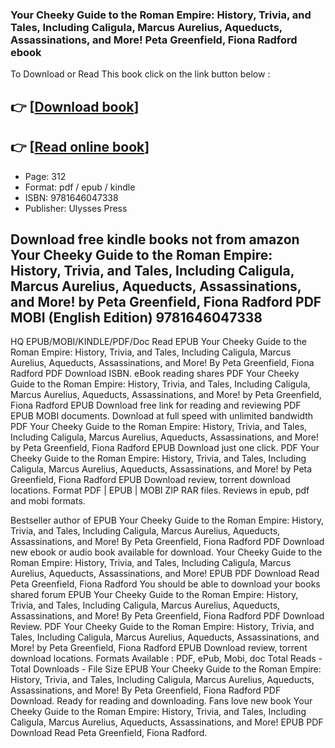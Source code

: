 ### Your Cheeky Guide to the Roman Empire: History, Trivia, and Tales, Including Caligula, Marcus Aurelius, Aqueducts, Assassinations, and More! Peta Greenfield, Fiona Radford ebook

To Download or Read This book click on the link button below :

## 👉  [**[Download book](http://get-pdfs.com/download.php?group=book&from=github.com&id=721556&lnk=1081 "Download book")**]

## 👉  [**[Read online book](http://get-pdfs.com/download.php?group=book&from=github.com&id=721556&lnk=1081 "Read online book")**]


* Page: 312
* Format: pdf / epub / kindle
* ISBN: 9781646047338
* Publisher: Ulysses Press



## Download free kindle books not from amazon Your Cheeky Guide to the Roman Empire: History, Trivia, and Tales, Including Caligula, Marcus Aurelius, Aqueducts, Assassinations, and More! by Peta Greenfield, Fiona Radford PDF MOBI (English Edition) 9781646047338


HQ EPUB/MOBI/KINDLE/PDF/Doc Read EPUB Your Cheeky Guide to the Roman Empire: History, Trivia, and Tales, Including Caligula, Marcus Aurelius, Aqueducts, Assassinations, and More! By Peta Greenfield, Fiona Radford PDF Download ISBN. eBook reading shares PDF Your Cheeky Guide to the Roman Empire: History, Trivia, and Tales, Including Caligula, Marcus Aurelius, Aqueducts, Assassinations, and More! by Peta Greenfield, Fiona Radford EPUB Download free link for reading and reviewing PDF EPUB MOBI documents. Download at full speed with unlimited bandwidth PDF Your Cheeky Guide to the Roman Empire: History, Trivia, and Tales, Including Caligula, Marcus Aurelius, Aqueducts, Assassinations, and More! by Peta Greenfield, Fiona Radford EPUB Download just one click. PDF Your Cheeky Guide to the Roman Empire: History, Trivia, and Tales, Including Caligula, Marcus Aurelius, Aqueducts, Assassinations, and More! by Peta Greenfield, Fiona Radford EPUB Download review, torrent download locations. Format PDF | EPUB | MOBI ZIP RAR files. Reviews in epub, pdf and mobi formats.

Bestseller author of EPUB Your Cheeky Guide to the Roman Empire: History, Trivia, and Tales, Including Caligula, Marcus Aurelius, Aqueducts, Assassinations, and More! By Peta Greenfield, Fiona Radford PDF Download new ebook or audio book available for download. Your Cheeky Guide to the Roman Empire: History, Trivia, and Tales, Including Caligula, Marcus Aurelius, Aqueducts, Assassinations, and More! EPUB PDF Download Read Peta Greenfield, Fiona Radford You should be able to download your books shared forum EPUB Your Cheeky Guide to the Roman Empire: History, Trivia, and Tales, Including Caligula, Marcus Aurelius, Aqueducts, Assassinations, and More! By Peta Greenfield, Fiona Radford PDF Download Review. PDF Your Cheeky Guide to the Roman Empire: History, Trivia, and Tales, Including Caligula, Marcus Aurelius, Aqueducts, Assassinations, and More! by Peta Greenfield, Fiona Radford EPUB Download review, torrent download locations. Formats Available : PDF, ePub, Mobi, doc Total Reads - Total Downloads - File Size EPUB Your Cheeky Guide to the Roman Empire: History, Trivia, and Tales, Including Caligula, Marcus Aurelius, Aqueducts, Assassinations, and More! By Peta Greenfield, Fiona Radford PDF Download. Ready for reading and downloading. Fans love new book Your Cheeky Guide to the Roman Empire: History, Trivia, and Tales, Including Caligula, Marcus Aurelius, Aqueducts, Assassinations, and More! EPUB PDF Download Read Peta Greenfield, Fiona Radford.





